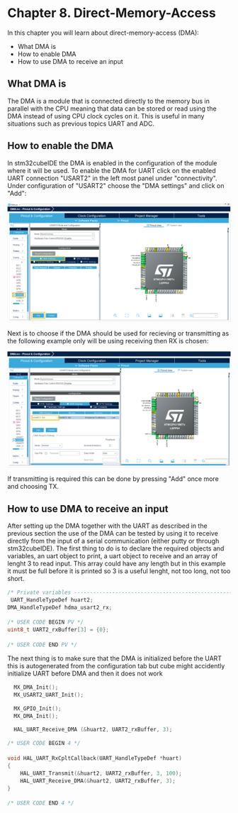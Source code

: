 # Chapter 8. Direct-Memory-Access
In this chapter you will learn about direct-memory-access (DMA):

- What DMA is
- How to enable DMA 
- How to use DMA to receive an input

## What DMA is
The DMA is a module that is connected directly to the memory bus in parallel with the CPU meaning that data can be stored or read using the DMA instead of using CPU clock cycles on it. This is useful in many situations such as previous topics UART and ADC.

## How to enable the DMA
In stm32cubeIDE the DMA is enabled in the configuration of the module where it will be used. To enable the DMA for UART click on the enabled UART connection "USART2" in the left most panel under "connectivity". Under configuration of "USART2" choose the "DMA settings" and click on "Add":

<p align="center">
    <img src = "Add_DMA.png"width="800">
</p>

Next is to choose if the DMA should be used for recieving or transmitting as the following example only will be using receiving then RX is chosen:

<p align="center">
    <img src = "choose_RX.png"width="800">
</p>

If transmitting is required this can be done by pressing "Add" once more and choosing TX.

## How to use DMA to receive an input
After setting up the DMA together with the UART as described in the previous section the use of the DMA can be tested by using it to receive directly from the input of a serial communication (either putty or through stm32cubeIDE).
The first thing to do is to declare the required objects and variables, an uart object to print, a uart object to receive and an array of lenght 3 to read input. This array could have any length but in this example it must be full before it is printed so 3 is a useful lenght, not too long, not too short.

```c
/* Private variables ---------------------------------------------------------*/
 UART_HandleTypeDef huart2;
DMA_HandleTypeDef hdma_usart2_rx;

/* USER CODE BEGIN PV */
uint8_t UART2_rxBuffer[3] = {0};

/* USER CODE END PV */
```
The next thing is to make sure that the DMA is initialized before the UART this is autogenerated from the configuration tab but cube might accidently initialize UART before DMA and then it does not work



```c
  MX_DMA_Init();
  MX_USART2_UART_Init();
```

```c
  MX_GPIO_Init();
  MX_DMA_Init();
```

```c
  HAL_UART_Receive_DMA (&huart2, UART2_rxBuffer, 3);
```

```c
/* USER CODE BEGIN 4 */

void HAL_UART_RxCpltCallback(UART_HandleTypeDef *huart)
{
    HAL_UART_Transmit(&huart2, UART2_rxBuffer, 3, 100);
    HAL_UART_Receive_DMA(&huart2, UART2_rxBuffer, 3);
}

/* USER CODE END 4 */
```



